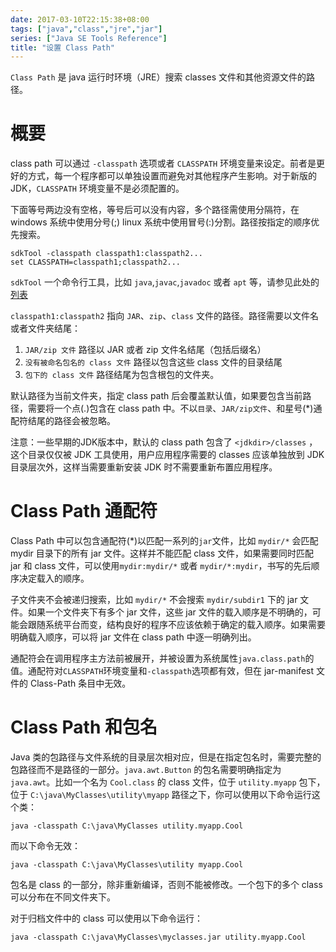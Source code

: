 ```yaml
---
date: 2017-03-10T22:15:38+08:00
tags: ["java","class","jre","jar"]
series: ["Java SE Tools Reference"]
title: "设置 Class Path"
---
```


`Class Path` 是 java 运行时环境（JRE）搜索 classes 文件和其他资源文件的路径。

# 概要

class path 可以通过 `-classpath` 选项或者 `CLASSPATH` 环境变量来设定。前者是更好的方式，每一个程序都可以单独设置而避免对其他程序产生影响。对于新版的 JDK，`CLASSPATH` 环境变量不是必须配置的。

下面等号两边没有空格，等号后可以没有内容，多个路径需使用分隔符，在 windows 系统中使用分号(;) linux 系统中使用冒号(:)分割。路径按指定的顺序优先搜索。
```
sdkTool -­classpath classpath1:classpath2...
set CLASSPATH=classpath1;classpath2...
```

`sdkTool` 一个命令行工具，比如 `java`,`javac`,`javadoc` 或者 `apt` 等，请参见此处的[列表](http://docs.oracle.com/javase/8/docs/technotes/tools/index.html)

`classpath1:classpath2` 指向 `JAR`、`zip`、`class` 文件的路径。路径需要以文件名或者文件夹结尾：

1. `JAR/zip 文件` 路径以 JAR 或者 zip 文件名结尾（包括后缀名）
2. `没有被命名包名的 class 文件` 路径以包含这些 class 文件的目录结尾
3. `包下的 class 文件` 路径结尾为包含根包的文件夹。

默认路径为当前文件夹，指定 class path 后会覆盖默认值，如果要包含当前路径，需要将一个点(.)包含在 class path 中。不以`目录`、`JAR/zip文件`、和星号(*)通配符结尾的路径会被忽略。

注意：一些早期的JDK版本中，默认的 class path 包含了 `<jdk­dir>/classes` ，这个目录仅仅被 JDK 工具使用，用户应用程序需要的 classes 应该单独放到 JDK 目录层次外，这样当需要重新安装 JDK 时不需要重新布置应用程序。

# Class Path 通配符

Class Path 中可以包含通配符(*)以匹配一系列的`jar`文件，比如 `mydir/*` 会匹配 mydir 目录下的所有 jar 文件。这样并不能匹配 class 文件，如果需要同时匹配 jar 和 class 文件，可以使用`mydir:mydir/*` 或者 `mydir/*:mydir`，书写的先后顺序决定载入的顺序。

子文件夹不会被递归搜索，比如 `mydir/*` 不会搜索 `mydir/subdir1` 下的 jar 文件。如果一个文件夹下有多个 jar 文件，这些 jar 文件的载入顺序是不明确的，可能会跟随系统平台而变，结构良好的程序不应该依赖于确定的载入顺序。如果需要明确载入顺序，可以将 jar 文件在 class path 中逐一明确列出。

通配符会在调用程序主方法前被展开，并被设置为系统属性`java.class.path`的值。通配符对`CLASSPATH`环境变量和`-classpath`选项都有效，但在 jar-manifest 文件的 Class-Path 条目中无效。

# Class Path 和包名

Java 类的包路径与文件系统的目录层次相对应，但是在指定包名时，需要完整的包路径而不是路径的一部分。`java.awt.Button` 的包名需要明确指定为 `java.awt`。比如一个名为 `Cool.class` 的 class 文件，位于 `utility.myapp` 包下，位于 `C:\java\MyClasses\utility\myapp` 路径之下，你可以使用以下命令运行这个类：

```
java ­-classpath C:\java\MyClasses utility.myapp.Cool
```

而以下命令无效：

```
java ­-classpath C:\java\MyClasses\utility myapp.Cool
```

包名是 class 的一部分，除非重新编译，否则不能被修改。一个包下的多个 class 可以分布在不同文件夹下。

对于归档文件中的 class 可以使用以下命令运行：

```
java -­classpath C:\java\MyClasses\myclasses.jar utility.myapp.Cool
```
